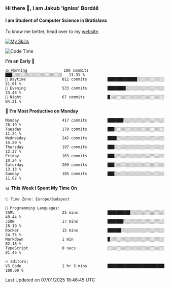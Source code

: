 ### Hi there 👋, I am Jakub 'igniss' Bordáš

#### I am Student of Computer Science in Bratislava
To know me better, head over to my [website](https://bordas.sk).

[![My Skills](https://skillicons.dev/icons?i=js,html,css,figma,svelte,java,kotlin,python,postgresql,typescript,nest,nodejs)](https://bordas.sk)


<!--START_SECTION:waka-->
![Code Time](http://img.shields.io/badge/Code%20Time-1%2C615%20hrs%2050%20mins-blue)

**I'm an Early 🐤** 

```text
🌞 Morning                180 commits         ███░░░░░░░░░░░░░░░░░░░░░░   11.31 % 
🌆 Daytime                812 commits         █████████████░░░░░░░░░░░░   51.01 % 
🌃 Evening                533 commits         ████████░░░░░░░░░░░░░░░░░   33.48 % 
🌙 Night                  67 commits          █░░░░░░░░░░░░░░░░░░░░░░░░   04.21 % 
```
📅 **I'm Most Productive on Monday** 

```text
Monday                   417 commits         ███████░░░░░░░░░░░░░░░░░░   26.19 % 
Tuesday                  179 commits         ███░░░░░░░░░░░░░░░░░░░░░░   11.24 % 
Wednesday                242 commits         ████░░░░░░░░░░░░░░░░░░░░░   15.20 % 
Thursday                 197 commits         ███░░░░░░░░░░░░░░░░░░░░░░   12.37 % 
Friday                   163 commits         ███░░░░░░░░░░░░░░░░░░░░░░   10.24 % 
Saturday                 209 commits         ███░░░░░░░░░░░░░░░░░░░░░░   13.13 % 
Sunday                   185 commits         ███░░░░░░░░░░░░░░░░░░░░░░   11.62 % 
```


📊 **This Week I Spent My Time On** 

```text
🕑︎ Time Zone: Europe/Budapest

💬 Programming Languages: 
YAML                     25 mins             ██████████░░░░░░░░░░░░░░░   40.44 % 
JSON                     17 mins             ███████░░░░░░░░░░░░░░░░░░   28.19 % 
Docker                   15 mins             ██████░░░░░░░░░░░░░░░░░░░   24.75 % 
Markdown                 1 min               █░░░░░░░░░░░░░░░░░░░░░░░░   02.18 % 
TypeScript               0 secs              ░░░░░░░░░░░░░░░░░░░░░░░░░   01.46 % 

🔥 Editors: 
VS Code                  1 hr 3 mins         █████████████████████████   100.00 % 
```


 Last Updated on 07/01/2025 18:46:45 UTC
<!--END_SECTION:waka-->
